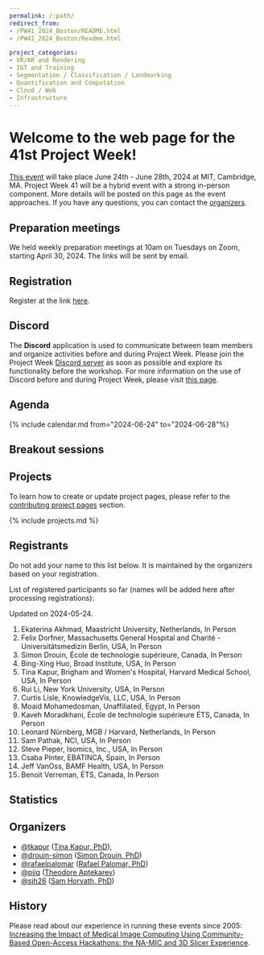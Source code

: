 ```yaml
---
permalink: /:path/
redirect_from:
- /PW41_2024_Boston/README.html
- /PW41_2024_Boston/Readme.html

project_categories:
- VR/AR and Rendering
- IGT and Training
- Segmentation / Classification / Landmarking
- Quantification and Computation
- Cloud / Web
- Infrastructure
---
```


# Welcome to the web page for the 41st Project Week!

[This event](https://projectweek.na-mic.org/PW41_2024_Boston/README.html) will take place June 24th - June 28th, 2024 at MIT, Cambridge, MA. Project Week 41 will be a hybrid event with a strong in-person component. More details will be posted on this page as the event approaches. If you have any questions, you can contact the [organizers](#organizers).

## Preparation meetings

We held weekly preparation meetings at 10am on Tuesdays on Zoom, starting April 30, 2024. The links will be sent by email.

## Registration
Register at the link [here](https://cvent.me/dldl10).

## Discord
The **Discord** application is used to communicate between team members and organize activities before and during Project Week. Please join the Project Week [Discord server](https://discord.gg/yQsNVdVpS3) as soon as possible and explore its functionality before the workshop. For more information on the use of Discord before and during Project Week, please visit [this page](../common/Discord.md).

##  Agenda

{% include calendar.md from="2024-06-24" to="2024-06-28"%}

## Breakout sessions

## Projects

To learn how to create or update project pages, please refer to the [contributing project pages](ContributingProjectPages.md) section.

{% include projects.md %}

## Registrants

Do not add your name to this list below. It is maintained by the organizers based on your registration.

List of registered participants so far (names will be added here after processing registrations):

<!-- Participants list is updated programmatically, please don't remove the comments -->
<!-- Participants list start -->

Updated on 2024-05-24.

1. Ekaterina Akhmad, Maastricht University, Netherlands, In Person
1. Felix Dorfner, Massachusetts General Hospital and Charité - Universitätsmedizin Berlin, USA, In Person
1. Simon Drouin, École de technologie supérieure, Canada, In Person
1. Bing-Xing Huo, Broad Institute, USA, In Person
1. Tina Kapur, Brigham and Women's Hospital, Harvard Medical School, USA, In Person
1. Rui Li, New York University, USA, In Person
1. Curtis Lisle, KnowledgeVis, LLC, USA, In Person
1. Moaid Mohamedosman, Unaffiliated, Egypt, In Person
1. Kaveh Moradkhani, École de technologie supérieure ÉTS, Canada, In Person
1. Leonard Nürnberg, MGB / Harvard, Netherlands, In Person
1. Sam Pathak, NCI, USA, In Person
1. Steve Pieper, Isomics, Inc., USA, In Person
1. Csaba Pinter, EBATINCA, Spain, In Person
1. Jeff VanOss, BAMF Health, USA, In Person
1. Benoit Verreman, ÉTS, Canada, In Person

<!-- Participants list end -->

## Statistics

## Organizers

* [@tkapur](https://github.com/tkapur) ([Tina Kapur, PhD](http://www.spl.harvard.edu/pages/People/tkapur)),
* [@drouin-simon](https://github.com/drouin-simon) ([Simon Drouin, PhD](https://drouin-simon.github.io/ETS-web//))
* [@rafaelpalomar](https://github.com/rafaelpalomar) ([Rafael Palomar, PhD](https://www.ntnu.edu/employees/rafaelp))
* [@piiq](https://github.com/piiq) ([Theodore Aptekarev](https://discourse.slicer.org/u/pll_llq))
* [@sjh26](https://github.com/sjh26) ([Sam Horvath, PhD](https://www.kitware.com/samantha-horvath/))

## History
Please read about our experience in running these events since 2005: [Increasing the Impact of Medical Image Computing Using
Community-Based Open-Access Hackathons: the NA-MIC and 3D Slicer Experience](http://perk.cs.queensu.ca/sites/perkd7.cs.queensu.ca/files/Kapur2016.pdf).
